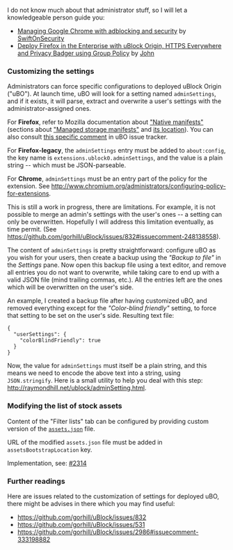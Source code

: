 I do not know much about that administrator stuff, so I will let a knowledgeable person guide you:
- [Managing Google Chrome with adblocking and security](https://decentsecurity.com/enterprise/#/ublock-for-google-chrome-deployment/) by [SwiftOnSecurity](https://twitter.com/SwiftOnSecurity/status/783348579943317504)
- [Deploy Firefox in the Enterprise with uBlock Origin, HTTPS Everywhere and Privacy Badger using Group Policy](https://decentsecurity.com/enterprise/#/ublock-for-firefox-deployment/) by [John](https://www.winsysadminblog.com/about-me/)

### Customizing the settings

Administrators can force specific configurations to deployed uBlock Origin ("uBO"). At launch time, uBO will look for a setting named `adminSettings`, and if it exists, it will parse, extract and overwrite a user's settings with the administrator-assigned ones.

For **Firefox**, refer to Mozilla documentation about ["Native manifests"](https://developer.mozilla.org/en-US/Add-ons/WebExtensions/Native_manifests) (sections about ["Managed storage manifests"](https://developer.mozilla.org/en-US/Add-ons/WebExtensions/Native_manifests#Managed_storage_manifests) and [its location](https://developer.mozilla.org/en-US/Add-ons/WebExtensions/Native_manifests#Manifest_location)). You can also consult [this specific comment](https://github.com/gorhill/uBlock/issues/2986#issuecomment-364035002) in uBO issue tracker.

For **Firefox-legacy**, the `adminSettings` entry must be added to `about:config`, the key name is `extensions.ublock0.adminSettings`, and the value is a plain string -- which must be JSON-parseable.

For **Chrome**, `adminSettings` must be an entry part of the policy for the extension. See <http://www.chromium.org/administrators/configuring-policy-for-extensions>.

This is still a work in progress, there are limitations. For example, it is not possible to merge an admin's settings with the user's ones -- a setting can only be overwritten. Hopefully I will address this limitation eventually, as time permit. (See https://github.com/gorhill/uBlock/issues/832#issuecomment-248138558).

The content of `adminSettings` is pretty straightforward: configure uBO as you wish for your users, then create a backup using the _"Backup to file"_ in the _Settings_ pane. Now open this backup file using a text editor, and remove all entries you do not want to overwrite, while taking care to end up with a valid JSON file (mind trailing commas, etc.). All the entries left are the ones which will be overwritten on the user's side.

An example, I created a backup file after having customized uBO, and removed everything except for the _"Color-blind friendly"_ setting, to force that setting to be set on the user's side. Resulting text file:

    {
      "userSettings": {
        "colorBlindFriendly": true
      }
    }

Now, the value for `adminSettings` must itself be a plain string, and this means we need to encode the above text into a string, using `JSON.stringify`. Here is a small utility to help you deal with this step: <http://raymondhill.net/ublock/adminSetting.html>.


### Modifying the list of stock assets

Content of the "Filter lists" tab can be configured by providing custom version of the [`assets.json`](https://github.com/gorhill/uBlock/blob/16a0ebbfb05c4582ecc68454ba3b45b403164dde/assets/assets.json) file.

URL of the modified `assets.json` file must be added in `assetsBootstrapLocation` key.

Implementation, see: [#2314](https://github.com/gorhill/uBlock/pull/2314)

### Further readings

Here are issues related to the customization of settings for deployed uBO, there might be advises in there which you may find useful:
- https://github.com/gorhill/uBlock/issues/832
- https://github.com/gorhill/uBlock/issues/531
- https://github.com/gorhill/uBlock/issues/2986#issuecomment-333198882